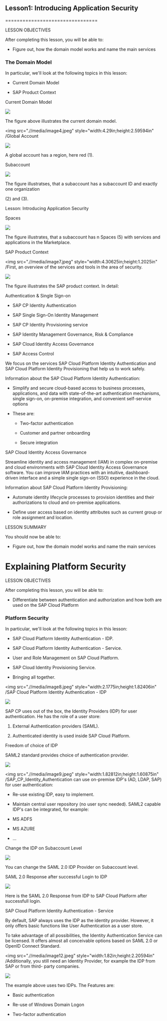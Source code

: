 


## Lesson1: Introducing Application Security
================================

 LESSON OBJECTIVES

 After completing this lesson, you will be able to:

-   Figure out, how the domain model works and name the main services

### The Domain Model

 In particular, we'll look at the following topics in this lesson:

-   Current Domain Model

-   SAP Product Context

 Current Domain Model

![](.//media/image2.jpeg)

 The figure above illustrates the current domain model.

 <img src=".//media/image4.jpeg" style="width:4.29in;height:2.59594in" /Global
 Account

![](.//media/image3.png)

 A global account has a region, here red (1).

 Subaccount

![](.//media/image5.jpeg)

 The figure illustratses, that a subaccount has a subaccount ID and
 exactly one organization

 \(2\) and (3).

 Lesson: Introducing Application Security

 Spaces

![](.//media/image6.jpeg)

 The figure illustrates, that a subaccount has n Spaces (5) with
 services and applications in the Marketplace.

 SAP Product Context

 <img src=".//media/image7.jpeg" style="width:4.30625in;height:1.2025in" /First,
 an overview of the services and tools in the area of security.

![](.//media/image3.png)

 The figure illustrates the SAP product context. In detail:

 Authentication & Single Sign-on

-   SAP CP Identity Authentication

-   SAP Single Sign-On Identity Management

-   SAP CP Identity Provisioning service

-   SAP Identity Management Governance, Risk & Compliance

-   SAP Cloud Identity Access Governance

-   SAP Access Control

 We focus on the services SAP Cloud Platform Identity Authentication
 and SAP Cloud Platform Identity Provisioning that help us to work
 safely.

 Information about the SAP Cloud Platform Identity Authentication:

-   Simplify and secure cloud-based access to business processes,
    applications, and data with state-of-the-art authentication
    mechanisms, single sign-on, on-premise integration, and convenient
    self-service options

-   These are:

    -   Two-factor authentication

    -   Customer and partner onboarding

    -   Secure integration

 SAP Cloud Identity Access Governance

 Streamline identity and access management (IAM) in complex on-premise
 and cloud environments with SAP Cloud Identity Access Governance
 software. You can improve IAM practices with an intuitive,
 dashboard-driven interface and a simple single sign-on (SSO)
 experience in the cloud.

 Information about SAP Cloud Platform Identity Provisioning:

-   Automate identity lifecycle processes to provision identities and
     their authorizations to cloud and on-premise applications.

-   Define user access based on identity attributes such as current
     group or role assignment and location.

 LESSON SUMMARY

 You should now be able to:

-   Figure out, how the domain model works and name the main services

 Explaining Platform Security
============================

 LESSON OBJECTIVES

 After completing this lesson, you will be able to:

-   Differentiate between authentication and authorization and how both
    are used on the SAP Cloud Platform

### Platform Security

 In particular, we'll look at the following topics in this lesson:

-   SAP Cloud Platform Identity Authentication - IDP.

-   SAP Cloud Platform Identity Authentication - Service.

-   User and Role Management on SAP Cloud Platform.

-   SAP Cloud Identity Provisioning Service.

-   Bringing all together.

 <img src=".//media/image8.jpeg" style="width:2.1775in;height:1.82406in" /SAP
 Cloud Platform Identity Authentication - IDP

![](.//media/image3.png)

 SAP CP uses out of the box, the Identity Providers (IDP) for user
 authentication. He has the role of a user store:

1.  External Authentication providers (SAML).

2.  Authenticated identity is used inside SAP Cloud Platform.

 Freedom of choice of IDP

 SAML2 standard provides choice of authentication provider.

 ![](.//media/image3.png)

 <img src=".//media/image9.jpeg" style="width:1.82812in;height:1.60875in" /SAP\_CP\_Identity\_Authentication
 can use on-premise IDP's (AD, LDAP, SAP) for user authentication:

-   Re-use existing IDP, easy to implement.

-   Maintain central user repository (no user sync needed). SAML2
     capable IDP's can be integrated, for example:

-   MS ADFS

-   MS AZURE

-   …

 Change the IDP on Subaccount Level

![](.//media/image10.jpeg)

 You can change the SAML 2.0 IDP Provider on Subaccount level.

 SAML 2.0 Response after successful Login to IDP

![](.//media/image11.jpeg)

 Here is the SAML 2.0 Response from IDP to SAP Cloud Platform after
 successfull login.

 SAP Cloud Platform Identity Authentication - Service

 By default, SAP always uses the IDP as the identity provider. However,
 it only offers basic functions like User Authentication as a user
 store.

 To take advantage of all possibilities, the Identity Authentication
 Service can be licensed. It offers almost all conceivable options
 based on SAML 2.0 or OpenID Connect Standard.

 <img src=".//media/image12.jpeg" style="width:1.82in;height:2.20594in" /Additionally,
 you still need an Identity Provider, for example the IDP from SAP or
 from third- party companies.

![](.//media/image3.png)

 The example above uses two IDPs. The Features are:

-   Basic authentication

-   Re-use of Windows Domain Logon

-   Two-factor authentication

<!-- --

-   Delegated logon

 Information about User and Role Management on SAP Cloud Platform

 Table 6: User and Role Management on SAP Cloud Platform

 No user identities are held on the SAP Cloud Platform. However,
 domain-dependent system and service roll and groups are used.

 These roles and groups are either created directly on the SAP Cloud
 Platform, for example, or existing ones are imported and mapped to the
 Platform Roles or Groups. This is done with the SAP Cloud Identity
 Provisioning Service.

 You can identify the following user types. A developer can also be a
 business.

 <img src=".//media/image13.jpeg" style="width:3.99344in;height:1.2675in" /Roles
 and Groups on the SAP Cloud Platform - Platform Users

![](.//media/image3.png)

 On global level the Administrator role is assigned.

 <img src=".//media/image14.jpeg" style="width:4.03in;height:1.68594in" /Roles
 and Groups on the SAP Cloud Platform - Platform Users

![](.//media/image3.png)

 On subaccont level, the Organisation Roles are assigned.

 Roles and Groups on the SAP Cloud Platform - Platform Users

![](.//media/image15.jpeg)

 On subaccont level also the Security Administrators are assigned.

 Roles and Groups on the SAP Cloud Platform - Platform Users

![](.//media/image16.jpeg)

 On space level the Spaces Roles are assigned.

 Appication Users - Service Roles

![](.//media/image17.jpeg)

 However, the service roles still have to be assigned to the
 corresponding user. You can see how this can be done in the case of
 your own service in the next Lesson with a Business User.

 <img src=".//media/image18.jpeg" style="width:4.5175in;height:1.89312in" /SAP
 Cloud Identity Provisioning Service

![](.//media/image3.png)

 In order to use existing roles and groups, for example in the SAP
 Cloud Platform, these can be mapped manually via the SAP Cloud
 Platform Identity Provisioning Service.

 <img src=".//media/image19.jpeg" style="width:4.00562in;height:2.3725in" /Bringing
 all together

![](.//media/image3.png)

 The combination of authentication and authorization looks like. This
 would also be the architecture to be aspired to. The SAP Cloud
 Platform as a security hub

 Perform a Conscious Login to SAP Cloud
======================================

 Platform

 Business Scenario

 In this exercise you will use a different way to log on to your CF
 subaccount.

![](.//media/image20.png)

![](.//media/image20.png)

 Logon to Your CF Subbaccount

1.  Logon to your CF Subbaccount.

 Perform a Conscious Login to SAP Cloud
======================================

 Platform

 Business Scenario

 In this exercise you will use a different way to log on to your CF
 subaccount.

![](.//media/image20.png)

![](.//media/image20.png)

 Logon to Your CF Subbaccount

1.  Logon to your CF Subbaccount.

    1.  If not already there, choose *dy-ecc617ciscc-\#\#\#*.

    2.  Close all browser windows or open a incognito window.

    3.  ![](.//media/image21.jpeg)Insert the url:
        [<uhttps://account.hana.ondemand.com/\#/home/welcome</u](https://account.hana.ondemand.com/%23/home/welcome)

    4.  Choose *Log On* and see that the URL has changed.

 ![](.//media/image22.jpeg)

1.  Enter your user and password. Use the following data:

![](.//media/image20.png)

1.  ![](.//media/image23.jpeg)Only the Global Accounts in which there
     are Subaccounts with you as a member, display.

2.  Click on the Globalaccount *KTE\_EXT* to find Subaccounts in which
     you are a member.

 ![](.//media/image24.jpeg)

1.  ![](.//media/image25.jpeg)Click on the menu link *Members* to see if
    you are a member of this subaccount.

 LESSON SUMMARY

 You should now be able to:

-   Differentiate between authentication and authorization and how both
    are used on the SAP Cloud Platform

 Explaining Application Security
===============================

 LESSON OBJECTIVES

 After completing this lesson, you will be able to:

-   Appreciate the secure implementation of a microapp

### Application Security

 In particular, we'll look at the following topics in this lesson:

-   How Application Security works

-   The Approuter

-   Json Web Token (JWT)

-   Extended Services for User Account and Authentication (XSUAA)

-   Assigning Users to Application Roles

 How Application Security works

 We limit ourselves to what we're doing in Cloud Foundry. The following
 example describes a microservices in Java.

![](.//media/image26.jpeg)

 The figure above illustrates a high-level authentication setup.
 Further details:

 The App Router (1) Its tasks are:

-   The App Router is the central entry point for our application it
    dispatches requests to our back end microservices, thus acting as a
    reverse proxy. The back end microservices should not be directly
    accessible by the client.

-   The App Router can serve static content such as web pages, SAPUI5,
    or another client-side code.

-   The App Router manages the authentication flows for our entire
    application

 For authentication (who the user is) and authorization (what the user
 is allowed to do), the App Router takes all incoming, unauthenticated
 request and initiates an OAuth2 flow (authorization code grant) with
 the Extended Services for User Account and Authentication (XSUAA)
 service of the SAP Cloud Platform in the Cloud Foundry environment .

 Install via Service Marketplace

 The App Router is a *Node.js* component, distributed via the
 publically available SAP NPM registry.

 <img src=".//media/image27.jpeg" style="width:1.80375in;height:1.65344in" /The
 Application Router's Design-Time Descriptor: xs-app.json

![](.//media/image3.png)

 The xs-app.json file can be used to configure many more aspects at
 design-time of the AppRouter like authentication types, cache control,
 compression threshold for outgoing traffic (by default, 1 KB),
 client-initiated logout, custom settings for CSRF protection, and much
 more.

 <img src=".//media/image28.jpeg" style="width:2.09219in;height:1.82in" /The
 AppRouter's Runtime Configuration within the manifest.yaml

![](.//media/image3.png)

 Besides destinations and tenant host patterns, the AppRouter
 understands many different parameters that can be changed during
 runtime, without redeploying the entire AppRouter,

 which is consistent with the twelve-factor application principles.
 Recognized parameters include cross-origin policies, session timeouts,
 compression thresholds, JWT refresh times, etc.

 <img src=".//media/image29.jpeg" style="width:2.93312in;height:1.70625in" /The
 Application Security Descriptor: xs-security.json

![](.//media/image3.png)

 The xs-security.json descriptor is an important design-time artifact
 to provide authorization scopes, role templates, and other attributes
 of the application itself as well as foreign applications. This file
 will be imported while the XSUAA Service will be create.

 Json Web Token (JWT)

 JSON Web Token (JWT) is an open standard (RFC 7519) that defines a
 compact and self- contained way for securely transmitting information
 between parties as a JSON object. This information can be verified and
 trusted because it is digitally signed. JWTs can be signed using a
 secret (with the HMAC algorithm) or a public/private key pair using
 RSA or ECDSA.

 Although JWTs can be encrypted to also provide secrecy between
 parties, we will focus

 <img src=".//media/image30.jpeg" style="width:4.225in;height:2.7625in" /on
 signed tokens. Signed tokens can verify the integrity of the claims
 contained within it, while encrypted tokens hide those claims from
 other parties. When tokens are signed using public/ private key pairs,
 the signature also certifies that only the party holding the private
 key is the one that signed it.

![](.//media/image3.png)

 The figure shows an example of a JWT.

 When should you use JSON Web Tokens?

 Here are some scenarios where JSON Web Tokens are useful:

 Authorization

 This is the most common scenario for using JWT. Once the user is
 logged in, each subsequent request will include the JWT, allowing the
 user to access routes, services, and resources that are permitted with
 that token. Single Sign On is a feature that widely uses JWT nowadays,
 because of its small overhead and its ability to be easily used across
 different domains.

 Information Exchange

 JSON Web Tokens are a good way of securely transmitting information
 between parties. Because JWTs can be signed-for example, using
 public/private key pairs-you can be sure the senders are who they say
 they are. Additionally, as the signature is calculated using the
 header and the payload, you can also verify that the content hasn't
 been tampered with.

 User Assignment to Application Roles

![](.//media/image31.jpeg)

 In the xs-security.json we define Role Templates, Roles and Scopes. We
 need to assign these to users who want to use our app in the
 subaccount under *Trust*.

 To do this, we need to create a role collection in the subaccount and
 assign the role-template from the xs-security.json.

 Procedure to assign users:

-   Create the *Role Collection* in the Subaccount.

-   Assign the role template from the xs-security.json to the *Role
    Collection*.

-   Under *Trust Configuration* select the current SAP ID service and
    enter the corresponding user as email address.

-   Add the Role Collection to the user.

 Protecting the back end application

![](.//media/image32.jpeg)

 Now that we've introduced scopes and role templates to the XSUAA
 service instance, we'll need to protect our application accordingly.
 Basically, two places exist where you can check authorizations: inside
 the AppRouter and in the back end microservices.

 Use Scopes to protect your app:

-   Within the xs-app.json you define the protected routes.

-   In the web.xml of your back end service you set the security
    requirements for Authentication and Authorisation.

 Protect the Implementation

![](.//media/image33.jpeg)

 At the method level in *my implementation* you assign the scope.

 <img src=".//media/image34.png" style="width:0.38999in;height:0.30419in" /How
 to Add Authentication and Authorization to an Microservice What are
 you going to show?

-   Architecture of a state of the Art microapp.

-   Authentication via XSUAA.

-   .Authorization via XSUAA

 Workflow of the Applications

![](.//media/image35.jpeg)

![](.//media/image20.png)

![](.//media/image20.png)

 The demonstration consists of the following parts:

-   Explain the workflow of the applications: step 1.

-   Explanation for the trainer: step 2.

-   Perform Authentication: step 3.

-   Authorization via oAuth2: step 4.

-   Configuration in web.xml - Infos for Trainer: step 5.

-   Assignment of the role to a specific user in the subaccount
     KTE\_EXT &gt; KTE-CF-DEMO: step 6.

-   Check if the Authorization works: step 7.

1.  Explain the workflow of the applications.

    1.  Access the URL via Application Router (1): <uhttps://approuter-
        ktedev.cfapps.eu10.hana.ondemand.com</u

    2.  As login enter the following data:

<table
<thead
<tr class="header"
<thField</th
<thValue</th
</tr
</thead
<tbody
<tr class="odd"
<tdUser</td
<td<a href="mailto:cp-a@education.cloud.sap"cp-a@education.cloud.sap</a</td
</tr
<tr class="even"
<tdPassword</td
<tdWelcome1</td
</tr
</tbody
</table

![](.//media/image20.png)![](.//media/image36.jpeg)

1.  Call the Business Partner Servlet (3) with click on the link
     */businesspartners-simpl*.

 ![](.//media/image37.jpeg)

1.  ![](.//media/image38.jpeg)![](.//media/image20.png)Call the Business
     Partner Servlet (3) with click on the link
     */businesspartner-resilience*.

<!-- --

1.  Infos for Trainer

 The following information is only intended for the trainer to
 understand. With experience in Java coding, this fragment can also be
 shown.

1.  ![](.//media/image39.jpeg)Connect via *destination* to the interface
    as defined in BussinessPartnerServletSimple.java - MyERPSystem.

2.  Show configure of this destination at subaccount level:

 ![](.//media/image40.jpeg)

1.  ![](.//media/image41.jpeg)Perform Authentication.

    1.  The *XSUAA* (1) is securely connected to the Identity Provider
        (IP or IAS) via SAML.

    2.  The *XSUAA* authenticates the requesting user via the associated
        IP.

    3.  After successful authentication, the XSUAA provides a Json Web
        Token (JWT) from which it is now delivered to the actual
        application when forwarding.

    4.  The actual app now checks again the received JWT against the
        XSUAA .

    5.  Calling the link /debug

 ![](.//media/image42.jpeg)

1.  ![](.//media/image43.jpeg)Copy the JWT (1 from authorization) and
     decrypting [<uhttps://jwt.io</u](https://jwt.io/) on the
     website.

<!-- --

1.  Perform Authorization via oAuth2.

 ![](.//media/image44.jpeg)The following information is only intended
 for the trainer to understand. With experience in Java coding, this
 fragment can also be shown

1.  When creating the XSUAA service, rolens and scopes are configured
     for the user and app via a json date. It determines who is allowed
     to do what and where.

2.  ![](.//media/image45.jpeg)Here it is defined that a user with the
    role Viewer (2), the app extensibility-demo- advanced app can call
    and view the fragments assigned in the code of this role.

3.  As an example, the roll Viewer in the Servlet
    *BusinessPartnerServletResilienc.java* can only call GET Requests.

 ![](.//media/image46.jpeg)

1.  Configuration in web.xml - Infos for Trainer.

 The following information is only intended for the trainer to
 understand. With experience in Java coding, this fragment can also be
 shown

 Here it is defined that the authentication should be done via XSUAA
 (1), which works on all calls with the URL
 /businesspartners-resilience where the role display is checked.

 ![](.//media/image47.jpeg)

1.  Assignment of the role to a specific user in the subaccount
     KTE\_EXT &gt; KTE-CF-DEMO.

    1.  Log in to the subaccount via the URL:
        [<uhttps://account.eu2.hana.ondemand.com/</u
        <ucockpit\#/globalaccount/822af597-cc75-4fbe-b83d-71c32cf0394a/subaccount/</u
        <u77199a89-a0c0-4d0b-8733-5656f9ec54e8/destinations</u](https://account.eu2.hana.ondemand.com/cockpit%23/globalaccount/822af597-cc75-4fbe-b83d-71c32cf0394a/subaccount/77199a89-a0c0-4d0b-8733-5656f9ec54e8/destinations)

    2.  As login enter the following data:

<table
<thead
<tr class="header"
<thField</th
<thValue</th
</tr
</thead
<tbody
<tr class="odd"
<tdUser</td
<td<a href="mailto:cp-a@education.cloud.sap"cp-a@education.cloud.sap</a</td
</tr
<tr class="even"
<tdPassword</td
<tdWelcome1</td
</tr
</tbody
</table

![](.//media/image20.png)

1.  Call *Security* → *Role Collections* .

2.  ![](.//media/image48.jpeg)Show the created Role Collection with name
     *extensibility-demo-advanced*.

3.  Click on the link *extensibility-demo-advanced* . This is assigned
     the role Viewer from the XSUAA configuration.

 ![](.//media/image49.jpeg)

1.  Call *Secucity Trust Configuration*.

 ![](.//media/image50.jpeg)

1.  ![](.//media/image51.jpeg)Click on the *SAP ID Service* link and in
    the *E-Mail-Address* field enter **cp-**
    [**a@education.cloud.sap**.](mailto:a@education.cloud.sap)

2.  Click on the link *Show Assignments* after that the link Assign Role
    Collection becomes active via this one you can then assign the
    previously created Role Collection.

3.  <img src=".//media/image52.jpeg" style="width:2.96in;height:2.48667in" /Assignment
    for user <cp-a@education.cloud.sap - Assignment of the Role
    Collection extensibility-demo-advanced

4.  Assignment for user <cp-a00@education.cloud.sap - no assignment of
    the Role Collection extensibility-demo-advanced:

 ![](.//media/image53.jpeg)

1.  Check if the Authorization works.

![](.//media/image20.png)

1.  Call the app via:
     <uhttps://approuter-ktedev.cfapps.eu10.hana.ondemand.com</u

2.  As login enter the following data:

<table
<thead
<tr class="header"
<thField</th
<thValue</th
</tr
</thead
<tbody
<tr class="odd"
<tdUser</td
<td<a href="mailto:cp-a@education.cloud.sap"cp-a@education.cloud.sap</a</td
</tr
<tr class="even"
<tdPassword</td
<tdWelcome1</td
</tr
</tbody
</table

![](.//media/image20.png)

1.  If the call is successful:

2.  Login with the following data:

<table
<thead
<tr class="header"
<thField</th
<thValue</th
</tr
</thead
<tbody
<tr class="odd"
<tdUser</td
<td<a href="mailto:cp-a00@education.cloud.sap"cp-a00@education.cloud.sap</a</td
</tr
<tr class="even"
<tdPassword</td
<tdWelcome1</td
</tr
</tbody
</table

 ![](.//media/image20.png)

1.  Call the link */businesspartners-resilience*.

2.  ![](.//media/image54.jpeg)If the call is not successful:

3.  Login with the following data:

<table
<thead
<tr class="header"
<thField</th
<thValue</th
</tr
</thead
<tbody
<tr class="odd"
<tdUser</td
<td<a href="mailto:cp-a00@education.cloud.sap"cp-a00@education.cloud.sap</a</td
</tr
<tr class="even"
<tdPassword</td
<tdWelcome1</td
</tr
</tbody
</table

![](.//media/image20.png)

1.  Call the link */businesspartners-simple*. Call successul.

 LESSON SUMMARY

 You should now be able to:

-   Appreciate the secure implementation of a microapp

 Learning Assessment
===================

267
---

1.  The current domain model consists of:

 *Choose the correct answer.*

1.  Space, Account, Subaccounts

2.  Domain host, Spaces, Accounts

3.  Account, Subaccount(s), Spaces

<!-- --

1.  Identity providers (IDP) are used for user authentication.

 *Determine whether this statement is true or false.*

 True

 False

1.  The AppRouter is a Node.js component, distributed via the publically
    available SAP NPM registry.

 *Determine whether this statement is true or false.*

 True

 False

 Learning Assessment - Answers
=============================

268
---

1.  The current domain model consists of:

 *Choose the correct answer.*

1.  Space, Account, Subaccounts

2.  Domain host, Spaces, Accounts

3.  Account, Subaccount(s), Spaces

 This is correct. Correct is: Account, Subaccount(s), Spaces.

1.  Identity providers (IDP) are used for user authentication.

 *Determine whether this statement is true or false.*

 True

 False

 This is correct. The statement is correct.

1.  The AppRouter is a Node.js component, distributed via the publically
    available SAP NPM registry.

 *Determine whether this statement is true or false.*

 True

 False

 This is correct. The statement is correct.
